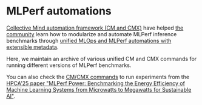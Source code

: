 # MLPerf automations

[Collective Mind automation framework (CM and CMX)](https://github.com/mlcommons/ck/tree/master/cm) 
have helped [the community](https://github.com/mlcommons/ck/blob/master/CONTRIBUTORS.md) 
learn how to modularize and automate MLPerf inference benchmarks
through [unified MLOps and MLPerf automations with extensible metadata](https://access.cknowledge.org/playground/?action=scripts).

Here, we maintain an archive of various unified CM and CMX commands for running different versions of MLPerf benchmarks.

You can also check the [CM/CMX commands](https://github.com/aryatschand/MLPerf-Power-HPCA-2025/blob/main/measurement_tutorial.md) 
to run experiments from the [HPCA'25 paper "MLPerf Power: Benchmarking the Energy Efficiency of Machine Learning Systems from Microwatts to Megawatts for Sustainable AI"](https://arxiv.org/abs/2410.12032).
